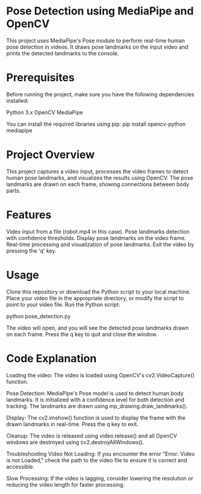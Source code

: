 
# Pose Detection using MediaPipe and OpenCV

This project uses MediaPipe's Pose module to perform real-time human pose detection in videos. It draws pose landmarks on the input video and prints the detected landmarks to the console.

# Prerequisites
Before running the project, make sure you have the following dependencies installed:

Python 3.x
OpenCV
MediaPipe

You can install the required libraries using pip:
pip install opencv-python mediapipe

# Project Overview
This project captures a video input, processes the video frames to detect human pose landmarks, and visualizes the results using OpenCV. The pose landmarks are drawn on each frame, showing connections between body parts.

# Features
Video input from a file (robot.mp4 in this case).
Pose landmarks detection with confidence thresholds.
Display pose landmarks on the video frame.
Real-time processing and visualization of pose landmarks.
Exit the video by pressing the 'q' key.

#  Usage
Clone this repository or download the Python script to your local machine.
Place your video file in the appropriate directory, or modify the script to point to your video file.
Run the Python script:

python pose_detection.py

The video will open, and you will see the detected pose landmarks drawn on each frame.
Press the q key to quit and close the window.

# Code Explanation
Loading the video:
The video is loaded using OpenCV's cv2.VideoCapture() function.

Pose Detection:
MediaPipe's Pose model is used to detect human body landmarks. It is initialized with a confidence level for both detection and tracking. The landmarks are drawn using mp_drawing.draw_landmarks().

Display:
The cv2.imshow() function is used to display the frame with the drawn landmarks in real-time. Press the q key to exit.

Cleanup:
The video is released using video.release() and all OpenCV windows are destroyed using cv2.destroyAllWindows().

Troubleshooting
Video Not Loading:
If you encounter the error "Error: Video is not Loaded," check the path to the video file to ensure it is correct and accessible.

Slow Processing:
If the video is lagging, consider lowering the resolution or reducing the video length for faster processing.



